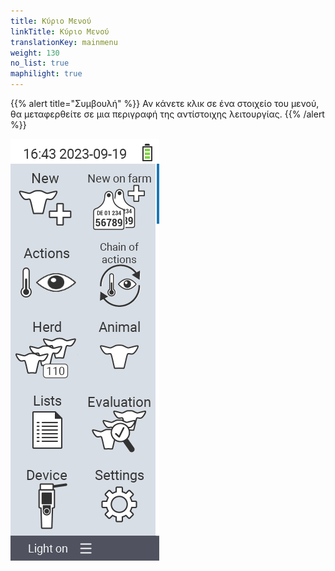 ```yaml
---
title: Κύριο Μενού
linkTitle: Κύριο Μενού
translationKey: mainmenu
weight: 130
no_list: true
maphilight: true
---
```

{{% alert title="Συμβουλή" %}}
Αν κάνετε κλικ σε ένα στοιχείο του μενού, θα μεταφερθείτε σε μια περιγραφή της αντίστοιχης λειτουργίας.
{{% /alert %}}

<img src="mainmenu.png" alt="Κύριο μενού VitalControl" title="Κύριο μενού" usemap="#workmap" class="maphilight" />

<map name="workmap">
  <area shape="rect" coords="3,40,116,160" alt="Νέο" title="Δημιουργία νέων ζώων&#10;Κλικ με το ποντίκι: άνοιγμα τεκμηρίωσης" href="/el/docs/new/">
  <area shape="rect" coords="3,160,116,280" alt="Ενέργειες" title="Ενέργειες σε ζώα&#10;Κλικ με το ποντίκι: άνοιγμα τεκμηρίωσης" href="/el/docs/actions/">
  <area shape="rect" coords="3,280,116,400" alt="Κοπάδι" title="Μενού κοπαδιού&#10;Κλικ με το ποντίκι: άνοιγμα τεκμηρίωσης" href="/el/docs/herd/">
  <area shape="rect" coords="3,400,116,520" alt="Λίστες" title="Λίστες ζώων&#10;Κλικ με το ποντίκι: άνοιγμα τεκμηρίωσης" href="/el/docs/lists/">
  <area shape="rect" coords="3,520,116,634" alt="Συσκευή" title="Συσκευή&#10;Κλικ με το ποντίκι: άνοιγμα τεκμηρίωσης" href="/el/docs/device/">

  <area shape="rect" coords="116,40,230,160" alt="Νέο στη φάρμα" title="Πρόσβαση ζώων&#10;Κλικ με το ποντίκι: άνοιγμα τεκμηρίωσης" href="/el/docs/new-on-farm/">
  <area shape="rect" coords="116,160,230,280" alt="Αλυσίδα ενεργειών" title="Αλυσίδα ενεργειών&#10;Κλικ με το ποντίκι: άνοιγμα τεκμηρίωσης" href="/el/docs/chain-of-actions/">
  <area shape="rect" coords="116,280,230,400" alt="Ζώο" title="Ζώο&#10;Κλικ με το ποντίκι: άνοιγμα τεκμηρίωσης" href="/el/docs/animal/">
  <area shape="rect" coords="116,400,230,520" alt="Αξιολόγηση" title="Αξιολόγηση&#10;Κλικ με το ποντίκι: άνοιγμα τεκμηρίωσης" href="/el/docs/evaluation/">
  <area shape="rect" coords="116,520,230,634" alt="Ρυθμίσεις" title="Ρυθμίσεις&#10;Κλικ με το ποντίκι: άνοιγμα τεκμηρίωσης" href="/el/docs/settings/">
</map>
